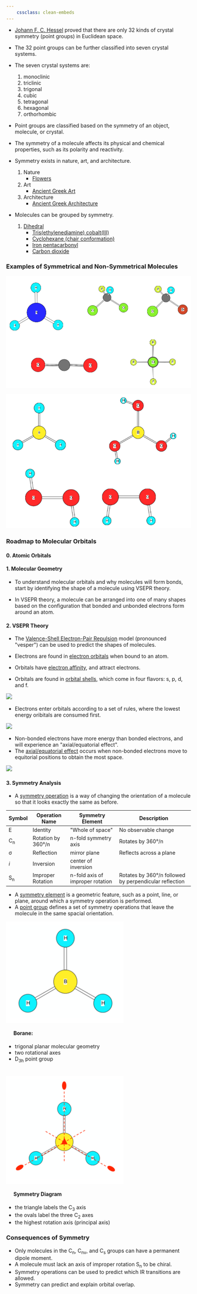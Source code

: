 ```yaml
---
	cssclass: clean-embeds
---
```


- [Johann F. C. Hessel](Persons%20of%20Interest/Mineralogy/Johann%20Friedrich%20Christian%20Hessel.md) proved that there are only 32 kinds of crystal symmetry (point groups) in Euclidean space.
- The 32 point groups can be further classified into seven crystal systems.
- The seven crystal systems are: 
	1. monoclinic
	2. triclinic
	3. trigonal
	4. cubic
	5. tetragonal
	6. hexagonal
	7. orthorhombic
- Point groups are classified based on the symmetry of an object, molecule, or crystal.
- The symmetry of a molecule affects its physical and chemical properties, such as its polarity and reactivity.
  
- Symmetry exists in nature, art, and architecture.
	1. Nature
		- [Flowers](Chemistry/Inorganic%20Chemistry/Symmetry%20and%20Group%20Points/Symmetry%20in%20Flowers.md)
	2. Art
		- [Ancient Greek Art](Art/Ancient/Greek/Ancient%20Greek%20Art#^Symmetry)
	3. Architecture
		- [Ancient Greek Architecture](Architecture/Ancient/Greek/Ancient%20Greek%20Architecture#^Symmetry) 

- Molecules can be grouped by symmetry.
	 1. [Dihedral](Chemistry/Inorganic%20Chemistry/Symmetry%20and%20Group%20Points/Dihedral%20Groups#^Dihedral-groups)
		 - [Tris(ethylenediamine) cobalt(III)](Chemistry/Inorganic%20Chemistry/Symmetry%20and%20Group%20Points/Dihedral%20Groups#^Tris-ethylenediamine-cobalt-III)
		 - [Cyclohexane (chair conformation)](Chemistry/Inorganic%20Chemistry/Symmetry%20and%20Group%20Points/Dihedral%20Groups#^Cyclohexane-chair)
		 - [Iron pentacarbonyl](Chemistry/Inorganic%20Chemistry/Symmetry%20and%20Group%20Points/Dihedral%20Groups#^Iron-pentacarbonyl)
		 - [Carbon dioxide](Chemistry/Inorganic%20Chemistry/Symmetry%20and%20Group%20Points/Dihedral%20Groups#^Carbon-dioxide)
	 
### Examples of Symmetrical and Non-Symmetrical Molecules

![](Chemistry/Inorganic%20Chemistry/Symmetry%20and%20Group%20Points/attachments/Symmetry%20and%20Group%20Points.png)

![](Chemistry/Inorganic%20Chemistry/Symmetry%20and%20Group%20Points/attachments/Symmetry%20and%20Group%20Points%202.png)

### Roadmap to Molecular Orbitals

#### 0. Atomic Orbitals


#### 1. Molecular Geometry

- To understand molecular orbitals and why molecules will form bonds, start by identifying the shape of a molecule using VSEPR theory.

- In VSEPR theory, a molecule can be arranged into one of many shapes based on the configuration that bonded and unbonded electrons form around an atom.

#### 2. VSEPR Theory

-  The <u>Valence-Shell Electron-Pair Repulsion</u> model (pronounced "vesper") can be used to predict the shapes of molecules.



-  Electrons are found in <u>electron orbitals</u> when bound to an atom.
-  Orbitals have <u>electron affinity</u>, and attract electrons.

-  Orbitals are found in <u>orbital shells</u>, which come in four flavors: s, p, d, and f.

![](Chemistry/VSEPR%20Theory/Orbital%20Shells)

- Electrons enter orbitals according to a set of rules, where the lowest energy oribitals are consumed first.

![](Chemistry/VSEPR%20Theory/Orbital%20Precedence)

-  Non-bonded electrons have more energy than bonded electrons, and will experience an "axial/equatorial effect".
-  The <u>axial/equatorial effect</u> occurs when non-bonded electrons move to equitorial positions to obtain the most space.
    
![](Chemistry/VSEPR%20Theory/VSEPR%20Theory)

#### 3. Symmetry Analysis

- A <u>symmetry operation</u> is a way of changing the orientation of a molecule so that it looks exactly the same as before.

| Symbol        | Operation Name     | Symmetry Element                 | Description                                            |
| ------------- | ------------------ | -------------------------------- | ------------------------------------------------------ |
| E             | Identity           | "Whole of space"                 | No observable change                                   |
| C<sub>n</sub> | Rotation by 360°/n | n-fold symmetry axis             | Rotates by 360°/n                                      |
| σ             | Reflection         | mirror plane                     | Reflects across a plane                                |
| *i*           | Inversion          | center of inversion              |                                                        |
| S<sub>n</sub> | Improper Rotation  | n-fold axis of improper rotation | Rotates by 360°/n followed by perpendicular reflection |
 
- A <u>symmetry element</u> is a geometric feature, such as a point, line, or plane, around which a symmetry operation is performed.
- A <u>point group</u> defines a set of symmetry operations that leave the molecule in the same spacial orientation.

<div class="flex">
	<div style="background-color:white; padding: 10px; display: inline-block;">
		<img src="./attachments/Borane.png" width=300>
	</div>
	<div>
		<h4 style="padding-left: 20px;">Borane:</h4>
		<ul>
			<li />trigonal planar molecular geometry
			<li />two rotational axes
			<li />D<sub>3h</sub> point group
		</ul>
	</div>
</div>
<div>
</div>
<div style="height: 20px;"></div>
<div class="flex">
	<div style="background-color:white; padding: 10px; display: inline-block;">
		<img src="./attachments/Borane_with_rotation_axis.png" width=300>
	</div>
	<div>	
		<h4 style="padding-left: 20px;">Symmetry Diagram</h4>
		<ul>
			<li />the triangle labels the C<sub>3</sub> axis
			<li />the ovals label the three C<sub>2</sub> axes
			<li />the highest rotation axis (principal axis)
		</ul>
	</div>
</div>


### Consequences of Symmetry

- Only molecules in the C<sub>n</sub>, C<sub>nv</sub>, and C<sub>s</sub> groups can have a permanent dipole moment.
- A molecule must lack an axis of improper rotation S<sub>n</sub> to be chiral.
- Symmetry operations can be used to predict which IR transitions are allowed.
- Symmetry can predict and explain orbital overlap.
  
